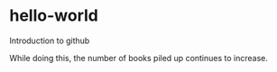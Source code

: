 # hello-world
Introduction to github

While doing this, the number of books piled up continues to increase.
